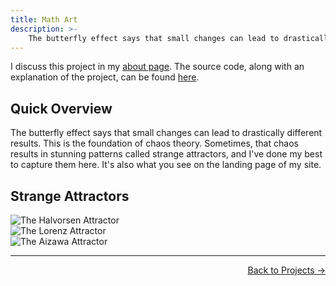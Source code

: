 ```yaml
---
title: Math Art
description: >-
    The butterfly effect says that small changes can lead to drastically different results. This is the foundation of chaos theory. Sometimes, that chaos results in stunning patterns called strange attractors, and I've done my best to capture them here. It's also what you see on the landing page of my site.
---
```


I discuss this project in my [about page](/about). The source code, along with an explanation of the project, can be found [here](https://github.com/ronikbhaskar/math-art).

## Quick Overview

The butterfly effect says that small changes can lead to drastically different results. This is the foundation of chaos theory. Sometimes, that chaos results in stunning patterns called strange attractors, and I've done my best to capture them here. It's also what you see on the landing page of my site.

## Strange Attractors

<img src="math-art-gifs/static_halvorsen.gif" alt="The Halvorsen Attractor" />

<br/>

<img src="math-art-gifs/static_lorenz.gif" alt="The Lorenz Attractor" />

<br/>

<img src="math-art-gifs/static_aizawa.gif" alt="The Aizawa Attractor" />

 ---

<p align="right"><a href="/projects/">Back to Projects →</a></p>